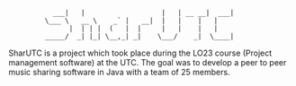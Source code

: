                ___|   |                   |   | __ __|  ___|
             \___ \   __ \    _` |   __|  |   |    |   |
                   |  | | |  (   |  |     |   |    |   |
             _____/  _| |_| \__,_| _|    \___/    _|  \____|

SharUTC is a project which took place during the LO23 course (Project management software) at the UTC. The goal was to develop a peer to peer music sharing software in Java with a team of 25 members.
